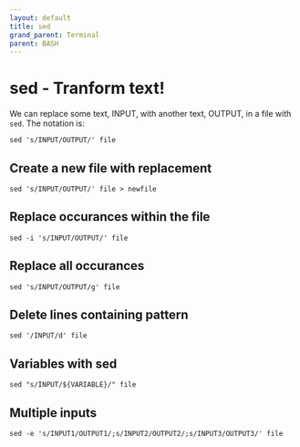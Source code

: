 ```yaml
---
layout: default
title: sed
grand_parent: Terminal
parent: BASH
---
```


# sed - Tranform text!

We can replace some text, INPUT, with another text, OUTPUT, in a file with `sed`. The notation is:

```
sed 's/INPUT/OUTPUT/' file
```

## Create a new file with replacement

```
sed 's/INPUT/OUTPUT/' file > newfile
```

## Replace occurances within the file

```
sed -i 's/INPUT/OUTPUT/' file
```

## Replace all occurances

```
sed 's/INPUT/OUTPUT/g' file
```

## Delete lines containing pattern

```
sed '/INPUT/d' file
```

## Variables with sed

```
sed "s/INPUT/${VARIABLE}/" file
```

## Multiple inputs

```
sed -e 's/INPUT1/OUTPUT1/;s/INPUT2/OUTPUT2/;s/INPUT3/OUTPUT3/' file
```

